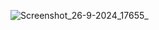 ![Screenshot_26-9-2024_17655_](https://github.com/user-attachments/assets/402c9622-9afc-4733-a898-4ec80e4aac4f)


